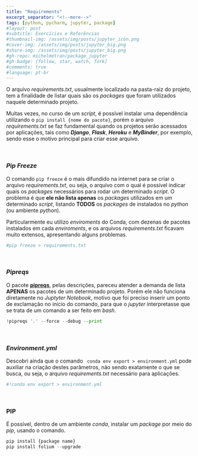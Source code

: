 ```yaml
---
title: "Requirements"
excerpt_separator: "<!--more-->"
tags: [python, pycharm, jupyter, package]
#layout: post
#subtitle: Exercícios e Referências
#thumbnail-img: /assets/img/posts/jupyter_icon.png
#cover-img: /assets/img/posts/jupyter_big.png
#share-img: /assets/img/posts/jupyter_big.png
#gh-repo: michelmetran/package_jupyter
#gh-badge: [follow, star, watch, fork]
#comments: true
#language: pt-br
---
```


O arquivo _requirements.txt_, usualmente localizado na pasta-raiz do projeto, tem a finalidade de listar quais são os _packages_ que foram utilizados naquele determinado projeto.

<!--more-->

Muitas vezes, no curso de um _script_, é possível instalar uma dependência utilizando o `pip install {nome do pacote}`, porém o arquivo _requirements.txt_ se faz fundamental quando os projetos serão acessados por aplicações, tais como **_Django_**, **_Flask_**, **_Heroku_** e **_MyBinder_**, por exemplo, sendo esse o motivo principal para criar esse arquivo.

<br>

### _Pip Freeze_

O comando `pip freeze` é o mais difundido na internet para se criar o arquivo _requirements.txt_, ou seja, o arquivo com o qual é possível indicar quais os _packages_ necessários para rodar um determinado _script_. O problema é que **ele não lista apenas** os _packages_ utilizados em um determinado _script_, listando **TODOS** os _packages_ de instalados no _python_ (ou ambiente _python_).

Particularmente eu utilizo _enviroments_ do Conda, com dezenas de pacotes instalados em cada _enviroments_, e os arquivos _requirements.txt_ ficavam muito extensos, apresentando alguns problemas.

```python
#pip freeze > requirements.txt
```

<br>

### _Pipreqs_

O pacote [**pipreqs**](https://pypi.org/project/pipreqs/), pelas descrições, pareceu atender a demanda de lista **APENAS** os pacotes de um determinado projeto. Porém ele não funciona diretamente no _Juptyter Notebook_, motivo que foi preciso inserir um ponto de exclamação no início do comando, para que o _jupyter_ interpretasse que se trata de um comando a ser feito em _bash_.

```python
!pipreqs '.' --force --debug --print
```

<br>

### _Environment.yml_

Descobri ainda que o comando ` conda env export > environment.yml` pode auxiliar na criação destes parâmetros, não sendo exatamente o que se busca, ou seja, o arquivo _requirements.txt_ necessário para aplicações.

```python
#!conda env export > environment.yml
```

<br>

### PIP

É possível, dentro de um ambiente _conda_, instalar um _package_ por meio do _pip_, usando o comando.

```python
pip install {package name}
pip install folium --upgrade
```
